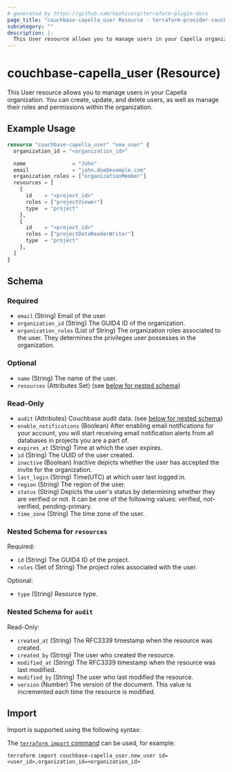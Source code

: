 ```yaml
---
# generated by https://github.com/hashicorp/terraform-plugin-docs
page_title: "couchbase-capella_user Resource - terraform-provider-couchbase-capella"
subcategory: ""
description: |-
  This User resource allows you to manage users in your Capella organization. You can create, update, and delete users, as well as manage their roles and permissions within the organization.
---
```


# couchbase-capella_user (Resource)

This User resource allows you to manage users in your Capella organization. You can create, update, and delete users, as well as manage their roles and permissions within the organization.

## Example Usage

```terraform
resource "couchbase-capella_user" "new_user" {
  organization_id = "<organization_id>"

  name               = "John"
  email              = "john.doe@example.com"
  organization_roles = ["organizationMember"]
  resources = [
    {
      id    = "<project_id>"
      roles = ["projectViewer"]
      type  = "project"
    },
    {
      id    = "<project_id>"
      roles = ["projectDataReaderWriter"]
      type  = "project"
    },
  ]
}
```

<!-- schema generated by tfplugindocs -->
## Schema

### Required

- `email` (String) Email of the user.
- `organization_id` (String) The GUID4 ID of the organization.
- `organization_roles` (List of String) The organization roles associated to the user. They determines the privileges user possesses in the organization.

### Optional

- `name` (String) The name of the user.
- `resources` (Attributes Set) (see [below for nested schema](#nestedatt--resources))

### Read-Only

- `audit` (Attributes) Couchbase audit data. (see [below for nested schema](#nestedatt--audit))
- `enable_notifications` (Boolean) After enabling email notifications for your account, you will start receiving email notification alerts from all databases in projects you are a part of.
- `expires_at` (String) Time at which the user expires.
- `id` (String) The UUID of the user created.
- `inactive` (Boolean) Inactive depicts whether the user has accepted the invite for the organization.
- `last_login` (String) Time(UTC) at which user last logged in.
- `region` (String) The region of the user.
- `status` (String) Depicts the user's status by determining whether they are verified or not. It can be one of the following values: verified, not-verified, pending-primary.
- `time_zone` (String) The time zone of the user.

<a id="nestedatt--resources"></a>
### Nested Schema for `resources`

Required:

- `id` (String) The GUID4 ID of the project.
- `roles` (Set of String) The project roles associated with the user.

Optional:

- `type` (String) Resource type.


<a id="nestedatt--audit"></a>
### Nested Schema for `audit`

Read-Only:

- `created_at` (String) The RFC3339 timestamp when the resource was created.
- `created_by` (String) The user who created the resource.
- `modified_at` (String) The RFC3339 timestamp when the resource was last modified.
- `modified_by` (String) The user who last modified the resource.
- `version` (Number) The version of the document. This value is incremented each time the resource is modified.

## Import

Import is supported using the following syntax:

The [`terraform import` command](https://developer.hashicorp.com/terraform/cli/commands/import) can be used, for example:

```shell
terraform import couchbase-capella_user.new_user id=<user_id>,organization_id=<organization_id>
```
